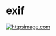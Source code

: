 # exif

[![httpsimage.com](https://httpsimage.com/v2/42c07017-774a-4070-8541-5cd468c52c85.png)](https://httpsimage.com)
